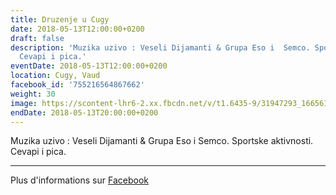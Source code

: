 ```yaml
---
title: Druzenje u Cugy
date: 2018-05-13T12:00:00+0200
draft: false
description: 'Muzika uzivo : Veseli Dijamanti & Grupa Eso i  Semco. Sportske aktivnosti.
  Cevapi i pica.'
eventDate: 2018-05-13T12:00:00+0200
location: Cugy, Vaud
facebook_id: '755216564867662'
weight: 30
image: https://scontent-lhr6-2.xx.fbcdn.net/v/t1.6435-9/31947293_1665614486867697_1159691004425535488_n.jpg?_nc_cat=104&ccb=1-7&_nc_sid=9e60e4&_nc_ohc=CGQ4G5oJxg4Q7kNvwHE93jG&_nc_oc=AdlYMFgxrC0elkV8dAAkcMQBiP-n-LGrABQk_DFfXwU1JTsRskBo9Kl_6xZmzYh6vac&_nc_zt=23&_nc_ht=scontent-lhr6-2.xx&edm=ABTKTjYEAAAA&_nc_gid=gl4guOUrEUUyVvaOWMV4fg&oh=00_AfKL_xeL-2QVrfiFpbAzgOB0PgNkrx-h3QIPQ1SnDbnWng&oe=685A189A
endDate: 2018-05-13T20:00:00+0200
---
```


Muzika uzivo : Veseli Dijamanti & Grupa Eso i  Semco. Sportske aktivnosti. Cevapi i pica.

---

Plus d'informations sur [Facebook](https://facebook.com/events/755216564867662)